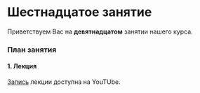 
# Шестнадцатое занятие
Приветствуем Вас на **девятнадцатом** занятии нашего курса.

### План занятия
#### 1. Лекция
[Запись](https://www.youtube.com/watch?v=S88fAav-J8o) лекции доступна на YouTUbe.

